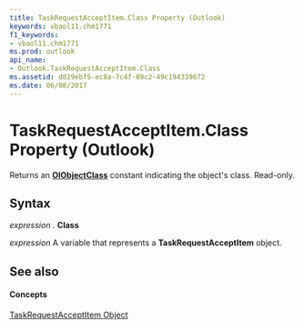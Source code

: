 ```yaml
---
title: TaskRequestAcceptItem.Class Property (Outlook)
keywords: vbaol11.chm1771
f1_keywords:
- vbaol11.chm1771
ms.prod: outlook
api_name:
- Outlook.TaskRequestAcceptItem.Class
ms.assetid: d829ebf5-ec8a-7c4f-89c2-49c194339672
ms.date: 06/08/2017
---
```



# TaskRequestAcceptItem.Class Property (Outlook)

Returns an  **[OlObjectClass](Outlook.OlObjectClass.md)** constant indicating the object's class. Read-only.


## Syntax

 _expression_ . **Class**

 _expression_ A variable that represents a **TaskRequestAcceptItem** object.


## See also


#### Concepts


[TaskRequestAcceptItem Object](Outlook.TaskRequestAcceptItem.md)

